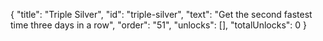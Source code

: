 {
  "title": "Triple Silver",
  "id": "triple-silver",
  "text": "Get the second fastest time three days in a row",
  "order": "51",
  "unlocks": [],
  "totalUnlocks": 0
}